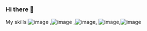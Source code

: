 ### Hi there 👋

<!--
**shrirampiyer/shrirampiyer** is a ✨ _special_ ✨ repository because its `README.md` (this file) appears on your GitHub profile.

Here are some ideas to get you started:

- 🔭 I’m currently working on ...
- 🌱 I’m currently learning ...
- 👯 I’m looking to collaborate on ...
- 🤔 I’m looking for help with ...
- 💬 Ask me about ...
- 📫 How to reach me: ...
- 😄 Pronouns: ...
- ⚡ Fun fact: ...
-->

My skills
![image](https://user-images.githubusercontent.com/75976818/149330260-965ca174-79c7-4322-b520-d1e5b1a60e72.png) ,![image](https://user-images.githubusercontent.com/75976818/149330370-71a8d340-4e7b-43a3-9bc4-234fab93df99.png)
,![image](https://user-images.githubusercontent.com/75976818/149330436-19c9e7fd-6ed4-4e33-ad8b-ce2d416e4658.png), ![image](https://user-images.githubusercontent.com/75976818/149330532-544a0b1c-0672-48a2-9ae8-04db0b1ef860.png),![image](https://user-images.githubusercontent.com/75976818/149330741-6a1f83f8-0990-4af7-be90-3341d144f778.png)


